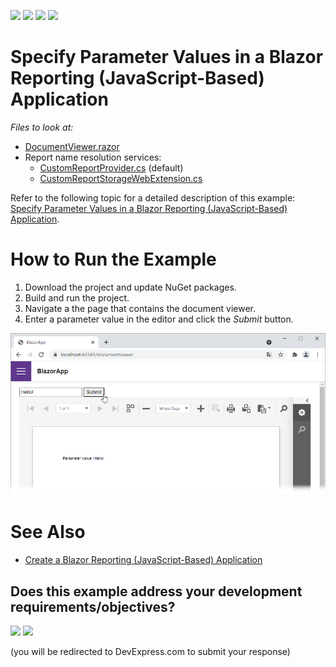 <!-- default badges list -->
![](https://img.shields.io/endpoint?url=https://codecentral.devexpress.com/api/v1/VersionRange/387723757/23.1.2%2B)
[![](https://img.shields.io/badge/Open_in_DevExpress_Support_Center-FF7200?style=flat-square&logo=DevExpress&logoColor=white)](https://supportcenter.devexpress.com/ticket/details/T1020317)
[![](https://img.shields.io/badge/📖_How_to_use_DevExpress_Examples-e9f6fc?style=flat-square)](https://docs.devexpress.com/GeneralInformation/403183)
[![](https://img.shields.io/badge/💬_Leave_Feedback-feecdd?style=flat-square)](#does-this-example-address-your-development-requirementsobjectives)
<!-- default badges end -->
# Specify Parameter Values in a Blazor Reporting (JavaScript-Based) Application

*Files to look at:*

* [DocumentViewer.razor](CS/BlazorApp/Pages/DocumentViewer.razor)
* Report name resolution services:
	- [CustomReportProvider.cs](CS/BlazorApp/Services/CustomReportProvider.cs) (default)
	- [CustomReportStorageWebExtension.cs](CS/BlazorApp/Services/CustomReportStorageWebExtension.cs#L47)

Refer to the following topic for a detailed description of this example: [Specify Parameter Values in a Blazor Reporting (JavaScript-Based) Application](https://docs.devexpress.com/XtraReports/403243?v=21.1).

# How to Run the Example

1. Download the project and update NuGet packages.
2. Build and run the project.
3. Navigate a the page that contains the document viewer.
4. Enter a parameter value in the editor and click the *Submit* button.

![](Images/specify-parameter-values-in-blazor-app.png)

# See Also

* [Create a Blazor Reporting (JavaScript-Based) Application](https://docs.devexpress.com/XtraReports/401677?v=21.1)
<!-- feedback -->
## Does this example address your development requirements/objectives?

[<img src="https://www.devexpress.com/support/examples/i/yes-button.svg"/>](https://www.devexpress.com/support/examples/survey.xml?utm_source=github&utm_campaign=Reporting-Blazor-JSBased-Viewer-Specify-Parameters&~~~was_helpful=yes) [<img src="https://www.devexpress.com/support/examples/i/no-button.svg"/>](https://www.devexpress.com/support/examples/survey.xml?utm_source=github&utm_campaign=Reporting-Blazor-JSBased-Viewer-Specify-Parameters&~~~was_helpful=no)

(you will be redirected to DevExpress.com to submit your response)
<!-- feedback end -->

